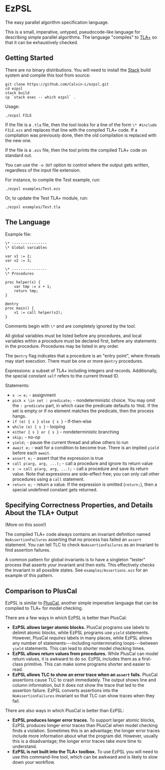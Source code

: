 # EzPSL

The easy parallel algorithm specification language.

This is a small, imperative, untyped, pseudocode-like language for describing
simple parallel algorithms.  The language "compiles" to
[TLA+](https://lamport.azurewebsites.net/tla/tla.html) so that it can be
exhaustively checked.

## Getting Started

There are no binary distributions.  You will need to install the
[Stack](https://haskellstack.org) build system and compile this tool from
source:

    git clone https://github.com/Calvin-L/ezpsl.git
    cd ezpsl
    stack build
    cp `stack exec -- which ezpsl` .

Usage:

    ./ezpsl FILE

If the file is a `.tla` file, then the tool looks for a line of the form
`\* #include FILE.ezs` and replaces that line with the compiled TLA+ code.
If a compilation was previously done, then the old compilation is replaced with
the new one.

If the file is a `.ezs` file, then the tool prints the compiled TLA+ code on
standard out.

You can use the `-o OUT` option to control where the output gets written,
regardless of the input file extension.

For instance, to compile the Test example, run:

    ./ezpsl examples/Test.ezs

Or, to update the Test TLA+ module, run:

    ./ezpsl examples/Test.tla

## The Language

Example file:

    \* ----------------
    \* Global variables

    var v1 := 2;
    var v2 := 3;

    \* ----------------
    \* Procedures

    proc helper(x) {
        var tmp := x + 1;
        return tmp;
    }

    @entry
    proc main() {
        v1 := call helper(v2);
    }

Comments begin with `\*` and are completely ignored by the tool.

All global variables must be listed before any procedures, and local variables
within a procedure must be declared first, before any statements in the
procedure.  Procedures may be listed in any order.

The `@entry` flag indicates that a procedure is an "entry point", where threads
may start execution.  There must be one or more `@entry` procedures.

Expressions: a subset of TLA+ including integers and records.  Additionally,
the special constant `self` refers to the current thread ID.

Statements:

 - `x := e;` - assignment
 - `pick x \in set : predicate;` - nondeterministic choice.  You may omit the
   `: predicate` part, in which case the predicate defaults to `TRUE`.  If the
   set is empty or if no element matches the predicate, then the process hangs.
 - `if (e) { s } else { s }` - if-then-else
 - `while (e) { s }` - looping
 - `either { s } or { s }` - nondeterministic branching
 - `skip;` - no-op
 - `yield;` - pause the current thread and allow others to run
 - `await e;` - wait for a condition to become true.  There is an implied
   `yield` before each `await`.
 - `assert e;` - assert that the expression is true
 - `call p(arg, arg, ...);` - call a procedure and ignore its return value
 - `x := call p(arg, arg, ...);` - call a procedure and save its return value.
   Note that expressions are side-effect free; you can only call other
   procedures using a `call` statement.
 - `return e;` - return a value.  If the expression is omitted (`return;`),
   then a special undefined constant gets returned.

## Specifying Correctness Properties, and Details About the TLA+ Output

(More on this soon!)

The compiled TLA+ code always contains an invariant definition named
`NoAssertionFailures` asserting that no process has failed an `assert`
statement.  You can tell TLC to check `NoAssertionFailures` as an invariant to
find assertion failures.

A common pattern for global invariants is to have a singleton "tester" process
that asserts your invariant and then exits.  This effectively checks the
invariant in all possible states.  See `examples/Assertions.ezs` for an example
of this pattern.

## Comparison to PlusCal

EzPSL is similar to
[PlusCal](https://lamport.azurewebsites.net/tla/high-level-view.html#pluscal?unhideBut=hide-pluscal&unhideDiv=pluscal&back-link=tools.html#pluscal?unhideBut@EQhide-pluscal@AMPunhideDiv@EQpluscal),
another simple imperative language that can be compiled to TLA+ for model
checking.

There are a few ways in which EzPSL is better than PlusCal:

 - **EzPSL allows larger atomic blocks.**  PlusCal programs use labels to
   delimit atomic blocks, while EzPSL programs use `yield` statements.
   However, PlusCal _requires_ labels in many places, while EzPSL allows any
   number of statements---including nonterminating loops---between `yield`
   statements.  This can lead to shorter model checking times.
 - **EzPSL allows return values from procedures.**  While PlusCal can model
   return values, it is awkward to do so.  EzPSL includes them as a first-class
   primitive.  This can make some programs shorter and easier to read.
 - **EzPSL allows TLC to show an error trace when an `assert` fails.**  PlusCal
   assertions cause TLC to crash immediately.  The output shows line and column
   information, but it does not show the trace that led to the assertion
   failure.  EzPSL converts assertions into the `NoAssertionFailures` invariant
   so that TLC can show traces when they fail.

There are also ways in which PlusCal is better than EzPSL:

 - **EzPSL produces longer error traces.**  To support larger atomic blocks,
   EzPSL produces longer error traces than PlusCal when model checking finds a
   violation.  Sometimes this is an advantage; the longer error traces include
   more information about what the program did.  However, usually this is a
   disadvantage; the longer error traces take more time to understand.
 - **EzPSL is not built into the TLA+ toolbox.**  To use EzPSL you will need to
   use this command-line tool, which can be awkward and is likely to slow down
   your workflow.
